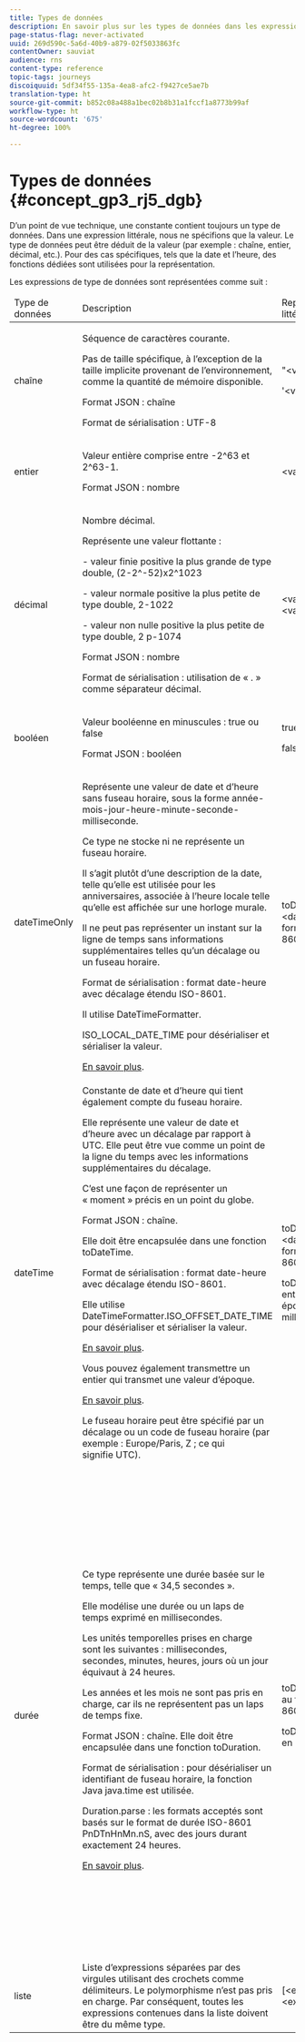 ```yaml
---
title: Types de données
description: En savoir plus sur les types de données dans les expressions avancées
page-status-flag: never-activated
uuid: 269d590c-5a6d-40b9-a879-02f5033863fc
contentOwner: sauviat
audience: rns
content-type: reference
topic-tags: journeys
discoiquuid: 5df34f55-135a-4ea8-afc2-f9427ce5ae7b
translation-type: ht
source-git-commit: b852c08a488a1bec02b8b31a1fccf1a8773b99af
workflow-type: ht
source-wordcount: '675'
ht-degree: 100%

---
```



# Types de données {#concept_gp3_rj5_dgb}

D’un point de vue technique, une constante contient toujours un type de données. Dans une expression littérale, nous ne spécifions que la valeur. Le type de données peut être déduit de la valeur (par exemple : chaîne, entier, décimal, etc.). Pour des cas spécifiques, tels que la date et l’heure, des fonctions dédiées sont utilisées pour la représentation.

Les expressions de type de données sont représentées comme suit :

<table>
    <thead>
        <tr>
        <td>Type de données</td>
        <td>Description</td>
        <td>Représentation littérale</td>
        <td>Exemple</td>
        </tr>
    </thead>
    <tbody>
    <tr>
        <td>chaîne</td>
        <td><p>Séquence de caractères courante.</p><p>Pas de taille spécifique, à l’exception de la taille implicite provenant de l’environnement, comme la quantité de mémoire disponible.</p><p>Format JSON : chaîne</p><p>Format de sérialisation : UTF-8</p></td>
        <td><p>"&lt;valeur&gt;"</p><p>'&lt;valeur&gt;'</p></td>
        <td><p><pre>"hello world"</pre></p><p><pre>'hello world'</pre></p></td>
    </tr>
    <tr>
        <td>entier</td>
        <td><p>Valeur entière comprise entre -2^63 et 2^63-1.</p><p>Format JSON : nombre</p></td>
        <td>&lt;valeur entière&gt;</td>
        <td><p><pre>42</pre></p></td>
    </tr>
    <tr>
        <td>décimal</td>
        <td><p>Nombre décimal.</p><p>Représente une valeur flottante :</p>
        <p>- valeur finie positive la plus grande de type double, (2-2^-52)x2^1023</p>
        <p> - valeur normale positive la plus petite de type double, 2-1022</p>
        <p> - valeur non nulle positive la plus petite de type double, 2 p-1074</p><p>Format JSON : nombre</p><p>Format de sérialisation : utilisation de « . » comme séparateur décimal.</p></td>
        <td>&lt;valeur entière&gt;.&lt;valeur entière&gt;</td>
        <td><p><pre>3,14</pre></p></td>
    </tr>
    <tr>
        <td>booléen</td>
        <td><p>Valeur booléenne en minuscules : true ou false</p><p>Format JSON : booléen</p></td>
        <td><p>true</p><p>false</p></td>
        <td><p><pre>true</pre></p></td>
    </tr>
    <tr>
        <td>dateTimeOnly</td>
        <td><p>Représente une valeur de date et d’heure sans fuseau horaire, sous la forme année-mois-jour-heure-minute-seconde-milliseconde.</p><p>Ce type ne stocke ni ne représente un fuseau horaire.</p><p>Il s’agit plutôt d’une description de la date, telle qu’elle est utilisée pour les anniversaires, associée à l’heure locale telle qu’elle est affichée sur une horloge murale.</p><p>Il ne peut pas représenter un instant sur la ligne de temps sans informations supplémentaires telles qu’un décalage ou un fuseau horaire.</p><p>Format de sérialisation : format date-heure avec décalage étendu ISO-8601.</p><p>Il utilise DateTimeFormatter.</p><p>ISO_LOCAL_DATE_TIME pour désérialiser et sérialiser la valeur.</p> <a href="https://docs.oracle.com/javase/8/docs/api/java/time/format/DateTimeFormatter.html#ISO_LOCAL_DATE_TIME">En savoir plus</a>.</td>
        <td><p>toDateTimeOnly("&lt;dateTimeOnly au format ISO-8601&gt;")</p></td>
        <td></td>
    </tr>
    <tr>
        <td>dateTime</td>
        <td><p>Constante de date et d’heure qui tient également compte du fuseau horaire.</p><p>Elle représente une valeur de date et d’heure avec un décalage par rapport à UTC. Elle peut être vue comme un point de la ligne du temps avec les informations supplémentaires du décalage. </p><p>C’est une façon de représenter un « moment » précis en un point du globe.</p><p>Format JSON : chaîne.</p><p> Elle doit être encapsulée dans une fonction toDateTime.</p><p>
        Format de sérialisation : format date-heure avec décalage étendu ISO-8601.</p><p> Elle utilise DateTimeFormatter.ISO_OFFSET_DATE_TIME pour désérialiser et sérialiser la valeur.</p> <a href="https://docs.oracle.com/javase/8/docs/api/java/time/format/DateTimeFormatter.html#ISO_OFFSET_DATE_TIME">En savoir plus</a>. 
        <p>Vous pouvez également transmettre un entier qui transmet une valeur d’époque.</p> <a href="https://www.epochconverter.com/">En savoir plus</a>.</p>
        <p>Le fuseau horaire peut être spécifié par un décalage ou un code de fuseau horaire (par exemple : Europe/Paris, Z ; ce qui signifie UTC).</p></td>
        <td><p>toDateTime("&lt;dateTime au format ISO-8601&gt;")</p>
        <p>toDateTime(&lt;valeur entière d’une époque en millisecondes&gt;)</p></td>
        <td><p><pre>toDateTime("1977-04-22T06:00:00Z")</pre></p><p><pre>toDateTime</pre></p><p><pre>("2011-12-03T15:15:30Z")</pre></p><p><pre>toDateTime</pre></p><p><pre>("2011-12-03T15:15:30.123Z")</pre></p><p><pre>toDateTime</pre></p><p><pre>("2011-12-03T15:15:30.123+02:00")</pre></p>
        <p><pre>toDateTime</pre></p><p><pre>("2011-12-03T15:15:30.123-00:20")</pre></p><p><pre>toDateTime(1560762190189)</pre></p></td>
    </tr>
    <tr>
        <td>durée</td>
        <td><p>Ce type représente une durée basée sur le temps, telle que « 34,5 secondes ».</p><p> Elle modélise une durée ou un laps de temps exprimé en millisecondes.</p><p>Les unités temporelles prises en charge sont les suivantes : millisecondes, secondes, minutes, heures, jours où un jour équivaut à 24 heures.</p><p> Les années et les mois ne sont pas pris en charge, car ils ne représentent pas un laps de temps fixe.</p><p>Format JSON : chaîne. Elle doit être encapsulée dans une fonction toDuration.</p><p>Format de sérialisation : pour désérialiser un identifiant de fuseau horaire, la fonction Java java.time est utilisée.</p><p>Duration.parse : les formats acceptés sont basés sur le format de durée ISO-8601 PnDTnHnMn.nS, avec des jours durant exactement 24 heures.</p><a href="https://docs.oracle.com/javase/8/docs/api/java/time/Duration.html#parse-java.lang.CharSequence-">En savoir plus</a>.</td>
        <td><p>toDuration("&lt;durée au format ISO-8601&gt;")</p><p>toDuration(&lt;durée en millisecondes&gt;)</p></td>
        <td><p><pre>toDuration("PT5S") // 5 seconds</pre></p>
        <p><pre>toDuration(500) // </pre></p>
        <p><pre>500ms</pre></p>
        <p><pre>toDuration("PT20.345S") </pre></p>
        <p><pre>-- parses as "20.345 seconds"</pre></p>
        <p><pre>toDuration("PT15M") </pre></p>
        <p><pre> -- parses as "15 minutes"</pre></p>
        <p><pre>(where a minute is 60 seconds)</pre></p>
        <p><pre>toDuration("PT10H") </pre></p>
        <p><pre>-- parses as "10 hours"</pre></p>
        <p><pre>(where an hour is 3600 seconds)</pre></p>
        <p><pre>toDuration("P2D") </pre></p>
        <p><pre>-- parses as "2 days"</pre></p>
        <p><pre>(where a day is </pre></p>
        <p><pre>24 hours or 86400 seconds)</pre></p>
        <p><pre>toDuration("P2DT3H4M") </pre></p>
        <p><pre>-- parses as</pre></p>
        <p><pre>"2 days, 3 hours and 4 minutes"</pre></p>
        <p><pre>toDuration("P-6H3M") </pre></p>
        <p><pre>-- parses as</pre></p>
        <p><pre>"-6 hours and +3 minutes"</pre></p>
        <p><pre>toDuration("-P6H3M") </pre></p>
        <p><pre>-- parses as</pre></p>
        <p><pre>"-6 hours and -3 minutes"</pre></p>
        <p><pre>toDuration("-P-6H+3M") </pre></p>
        <p><pre>-- parses as</pre></p>
        <p><pre>"+6 hours and -3 minutes"</pre></p></td>
    </tr>
    <tr>
        <td>liste</td>
        <td>Liste d’expressions séparées par des virgules utilisant des crochets comme délimiteurs. Le polymorphisme n’est pas pris en charge. Par conséquent, toutes les expressions contenues dans la liste doivent être du même type.</td>
        <td>[&lt;expression&gt;, &lt;expression&gt;, ... ]</td>
        <td><p><pre>["value1","value2"]</pre></p><p><pre>[3,5]</pre></p><p><pre>[toDuration(500),toDuration(800)]</pre></p></td>
    </tr>
    </tbody>
</table>
